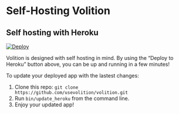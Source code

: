# Self-Hosting Volition

## Self hosting with Heroku

[![Deploy](https://www.herokucdn.com/deploy/button.svg)](https://heroku.com/deploy?template=https://github.com/garrettqmartin8/volition)

Volition is designed with self hosting in mind. By using the “Deploy to Heroku” button above, you can be up and running in a few minutes!

To update your deployed app with the lastest changes:

1. Clone this repo: `git clone https://github.com/usevolition/volition.git`
2. Run `bin/update_heroku` from the command line.
3. Enjoy your updated app!
